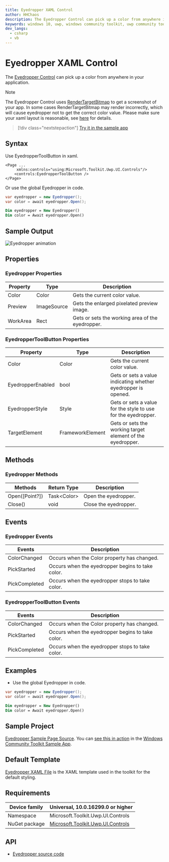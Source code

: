 ```yaml
---
title: Eyedropper XAML Control
author: HHChaos
description: The Eyedropper Control can pick up a color from anywhere in your application.
keywords: windows 10, uwp, windows community toolkit, uwp community toolkit, uwp toolkit, Eyedropper, xaml Control, xaml
dev_langs:
  - csharp
  - vb
---
```


# Eyedropper XAML Control

The [Eyedropper Control](https://docs.microsoft.com/dotnet/api/microsoft.toolkit.uwp.ui.controls.eyedropper) can pick up a color from anywhere in your application.

> [!NOTE]
> The Eyedropper Control uses [RenderTargetBitmap](https://docs.microsoft.com/uwp/api/windows.ui.xaml.media.imaging.rendertargetbitmap) to get a screenshot of your app. In some cases RenderTargetBitmap may render incorrectly, which will cause eyedropper not to get the correct color value. Please make sure your xaml layout is reasonable, see [here](https://docs.microsoft.com/uwp/api/windows.ui.xaml.media.imaging.rendertargetbitmap#xaml-visuals-and-rendertargetbitmap-capture-capabilities) for details.

> [!div class="nextstepaction"]
> [Try it in the sample app](uwpct://Controls?sample=Eyedropper)

## Syntax

Use EyedropperToolButton in xaml.

```xaml
<Page ...
     xmlns:controls="using:Microsoft.Toolkit.Uwp.UI.Controls"/>
    <controls:EyedropperToolButton />
</Page>
```

Or use the global Eyedropper in code.

```csharp
var eyedropper = new Eyedropper();
var color = await eyedropper.Open();
```

```vb
Dim eyedropper = New Eyedropper()
Dim color = Await eyedropper.Open()
```

## Sample Output

![Eyedropper animation](../resources/images/Controls/Eyedropper.png)

## Properties

### Eyedropper Properties

| Property | Type        | Description                                      |
| -------- | ----------- | ------------------------------------------------ |
| Color    | Color       | Gets the current color value.                    |
| Preview  | ImageSource | Gets the enlarged pixelated preview image.       |
| WorkArea | Rect        | Gets or sets the working area of the eyedropper. |

### EyedropperToolButton Properties

| Property          | Type             | Description                                                  |
| ----------------- | ---------------- | ------------------------------------------------------------ |
| Color             | Color            | Gets the current color value.                                |
| EyedropperEnabled | bool             | Gets or sets a value indicating whether eyedropper is opened. |
| EyedropperStyle   | Style            | Gets or sets a value for the style to use for the eyedropper. |
| TargetElement     | FrameworkElement | Gets or sets the working target element of the eyedropper.   |

## Methods

### Eyedropper Methods

| Methods        | Return Type | Description           |
| -------------- | ----------- | --------------------- |
| Open([Point?]) | Task\<Color> | Open the eyedropper.  |
| Close()        | void        | Close the eyedropper. |

## Events

### Eyedropper Events

| Events        | Description                                      |
| ------------- | ------------------------------------------------ |
| ColorChanged  | Occurs when the Color property has changed.      |
| PickStarted   | Occurs when the eyedropper begins to take color. |
| PickCompleted | Occurs when the eyedropper stops to take color.  |

### EyedropperToolButton Events

| Events        | Description                                      |
| ------------- | ------------------------------------------------ |
| ColorChanged  | Occurs when the Color property has changed.      |
| PickStarted   | Occurs when the eyedropper begins to take color. |
| PickCompleted | Occurs when the eyedropper stops to take color.  |

## Examples

- Use the global Eyedropper in code.

```csharp
var eyedropper = new Eyedropper();
var color = await eyedropper.Open();
```

```vb
Dim eyedropper = New Eyedropper()
Dim color = Await eyedropper.Open()
```

## Sample Project

[Eyedropper Sample Page Source](https://github.com/Microsoft/WindowsCommunityToolkit//tree/master/Microsoft.Toolkit.Uwp.SampleApp/SamplePages/Eyedropper). You can [see this in action](uwpct://Controls?sample=Eyedropper) in the [Windows Community Toolkit Sample App](https://aka.ms/uwptoolkitapp).

## Default Template

[Eyedropper XAML File](https://github.com/windows-toolkit/WindowsCommunityToolkit/blob/master/Microsoft.Toolkit.Uwp.UI.Controls.Media/Eyedropper/Eyedropper.xaml) is the XAML template used in the toolkit for the default styling.

## Requirements

| Device family | Universal, 10.0.16299.0 or higher                            |
| ------------- | ------------------------------------------------------------ |
| Namespace     | Microsoft.Toolkit.Uwp.UI.Controls                            |
| NuGet package | [Microsoft.Toolkit.Uwp.UI.Controls](https://www.nuget.org/packages/Microsoft.Toolkit.Uwp.UI.Controls/) |

## API

- [Eyedropper source code](https://github.com/Microsoft/WindowsCommunityToolkit//tree/master/Microsoft.Toolkit.Uwp.UI.Controls/Eyedropper)
